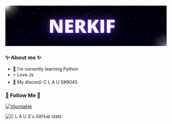 [![Header](https://github.com/Nerkif/Nerkif/blob/main/assets/header.png)](https://vk.com/nerkif)

### ✨ About me ✨

- 🌱 I’m currently learning Python
- ⚡ Love Js
- 💬 My discord: C L A U S#9045

### 💬 Follow Me 💬

[![Vkontakte](https://img.shields.io/badge/-Vkontakte-DC143C?style=for-the-badge&logo=vk&logoColor=47C5FB)](https://vk.com/nerkif)

![C L A U S's GitHub stats](https://github-readme-stats.vercel.app/api?username=nerkif&show_icons=true&theme=radical)
